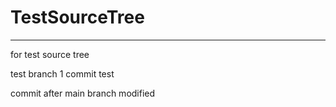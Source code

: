 # TestSourceTree

---



for test source tree

test branch 1 commit test

commit after main branch modified